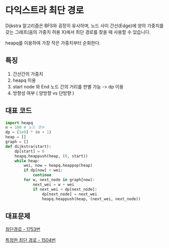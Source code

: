 # 다익스트라 최단 경로 

Dijkstra 알고리즘은 BFS와 굉장히 유사하며, 노드 사이 간선(Edge)에 양의 가중치를 갖는 그래프(음의 가중치 허용 X)에서 최단 경로를 찾을 때 사용할 수 있습니다.

heapq를 이용하여 가장 작은 가중치부터 순회한다.

## 특징
1. 간선간의 가중치
2. heapq 이용
3. start node 와 End 노드 간의 거리를 판별 가능 -> dp 이용
4. 방향성 여부 ( 양방향 vs 단방향 )

## 대표 코드
~~~python
import heapq
n = 100 # 노드 갯수
dp = [1e9] * (n + 1)
heap = []
graph = []
def dijkstra(start):
    dp[start] = 0
    heapq.heappush(heap, (0, start))
    while heap:
        wei, now = heapq.heappop(heap)
        if dp[now] < wei:
            continue
        for w, next_node in graph[now]:
            next_wei = w + wei
            if next_wei < dp[next_node]:
                dp[next_node] = next_wei
                heapq.heappush(heap, (next_wei, next_node))
~~~~

## 대표문제
[최단경로 - 1753번](https://www.acmicpc.net/problem/1753)

[특정한 최단 경로 - 1504번](https://www.acmicpc.net/problem/1504)

